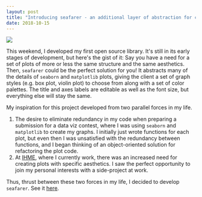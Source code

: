 ```yaml
---
layout: post
title: "Introducing seafarer - an additional layer of abstraction for creating themed plots in python"
date: 2018-10-15
---
```

<a href="https://github.com/kairstenfay/seafarer">
    <img class="link post" src="../../../images/swarmboxplot-example.png"/></a>

This weekend, I developed my first open source library.
It's still in its early stages of development, but here's the gist of it:
Say you have a need for a set of plots of more or less the same structure and the
same aesthetics. Then, `seafarer` could be the perfect solution for you!
It abstracts many of the details of `seaborn` and `matplotlib` plots, giving
the client a set of graph styles (e.g. box plot, violin plot) to choose from
along with a set of color palettes. The title and axes labels are editable
as well as the font size, but everything else will stay the same.

My inspiration for this project developed from two parallel forces in my life.
1. The desire to eliminate redundancy in my code when preparing a submission for a
data viz contest, where I was using `seaborn` and `matplotlib` to create my graphs.
I initially just wrote functions for each plot, but even then I was unsatisfied
with the redundancy between functions, and I began thinking of an object-oriented
solution for refactoring the plot code.
2. At [IHME](http://healthdata.org), where I currently work, there was an
increased need for creating plots with specific aesthetics. I saw the perfect
opportunity to join my personal interests with a side-project at work.

Thus, thrust between these two forces in my life, I decided to develop `seafarer`.
See it [here](https://github.com/kairstenfay/seafarer).
